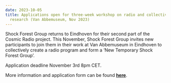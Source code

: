 ```yaml
---
date: 2023-10-05
title: Applications open for three-week workshop on radio and collective
  research (Van Abbemuseum, Nov 2023)
---
```

Shock Forest Group returns to Eindhoven for their second part of the Cosmic Radio project. This November, Shock Forest Group invites new participants to join them in their work at Van Abbemuseum in Eindhoven to collectively create a radio program and form a ‘New Temporary Shock Forest Group’. 

Application deadline November 3rd 8pm CET.

More information and application form can be found **[here](https://shockforest.group/)**.
